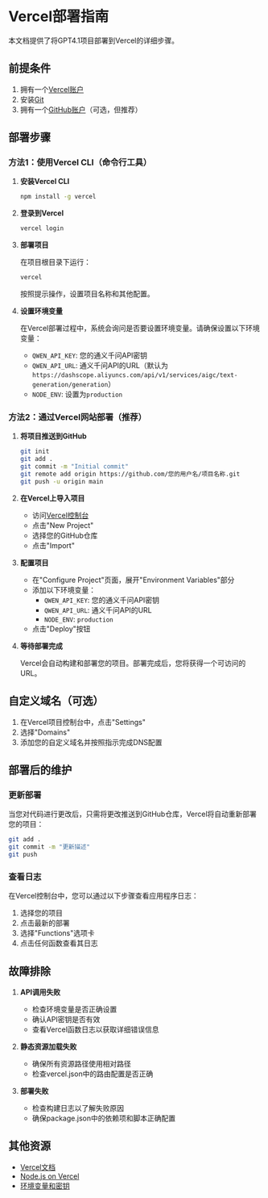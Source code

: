 # Vercel部署指南

本文档提供了将GPT4.1项目部署到Vercel的详细步骤。

## 前提条件

1. 拥有一个[Vercel账户](https://vercel.com/signup)
2. 安装[Git](https://git-scm.com/downloads)
3. 拥有一个[GitHub账户](https://github.com/join)（可选，但推荐）

## 部署步骤

### 方法1：使用Vercel CLI（命令行工具）

1. **安装Vercel CLI**

   ```bash
   npm install -g vercel
   ```

2. **登录到Vercel**

   ```bash
   vercel login
   ```

3. **部署项目**

   在项目根目录下运行：

   ```bash
   vercel
   ```

   按照提示操作，设置项目名称和其他配置。

4. **设置环境变量**

   在Vercel部署过程中，系统会询问是否要设置环境变量。请确保设置以下环境变量：

   - `QWEN_API_KEY`: 您的通义千问API密钥
   - `QWEN_API_URL`: 通义千问API的URL（默认为`https://dashscope.aliyuncs.com/api/v1/services/aigc/text-generation/generation`）
   - `NODE_ENV`: 设置为`production`

### 方法2：通过Vercel网站部署（推荐）

1. **将项目推送到GitHub**

   ```bash
   git init
   git add .
   git commit -m "Initial commit"
   git remote add origin https://github.com/您的用户名/项目名称.git
   git push -u origin main
   ```

2. **在Vercel上导入项目**

   - 访问[Vercel控制台](https://vercel.com/dashboard)
   - 点击"New Project"
   - 选择您的GitHub仓库
   - 点击"Import"

3. **配置项目**

   - 在"Configure Project"页面，展开"Environment Variables"部分
   - 添加以下环境变量：
     - `QWEN_API_KEY`: 您的通义千问API密钥
     - `QWEN_API_URL`: 通义千问API的URL
     - `NODE_ENV`: `production`
   - 点击"Deploy"按钮

4. **等待部署完成**

   Vercel会自动构建和部署您的项目。部署完成后，您将获得一个可访问的URL。

## 自定义域名（可选）

1. 在Vercel项目控制台中，点击"Settings"
2. 选择"Domains"
3. 添加您的自定义域名并按照指示完成DNS配置

## 部署后的维护

### 更新部署

当您对代码进行更改后，只需将更改推送到GitHub仓库，Vercel将自动重新部署您的项目：

```bash
git add .
git commit -m "更新描述"
git push
```

### 查看日志

在Vercel控制台中，您可以通过以下步骤查看应用程序日志：

1. 选择您的项目
2. 点击最新的部署
3. 选择"Functions"选项卡
4. 点击任何函数查看其日志

## 故障排除

1. **API调用失败**
   - 检查环境变量是否正确设置
   - 确认API密钥是否有效
   - 查看Vercel函数日志以获取详细错误信息

2. **静态资源加载失败**
   - 确保所有资源路径使用相对路径
   - 检查vercel.json中的路由配置是否正确

3. **部署失败**
   - 检查构建日志以了解失败原因
   - 确保package.json中的依赖项和脚本正确配置

## 其他资源

- [Vercel文档](https://vercel.com/docs)
- [Node.js on Vercel](https://vercel.com/docs/concepts/functions/serverless-functions/runtimes/node-js)
- [环境变量和密钥](https://vercel.com/docs/concepts/projects/environment-variables)
